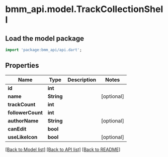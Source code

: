 # bmm_api.model.TrackCollectionShell

## Load the model package
```dart
import 'package:bmm_api/api.dart';
```

## Properties
Name | Type | Description | Notes
------------ | ------------- | ------------- | -------------
**id** | **int** |  | 
**name** | **String** |  | [optional] 
**trackCount** | **int** |  | 
**followerCount** | **int** |  | 
**authorName** | **String** |  | [optional] 
**canEdit** | **bool** |  | 
**useLikeIcon** | **bool** |  | [optional] 

[[Back to Model list]](../README.md#documentation-for-models) [[Back to API list]](../README.md#documentation-for-api-endpoints) [[Back to README]](../README.md)


